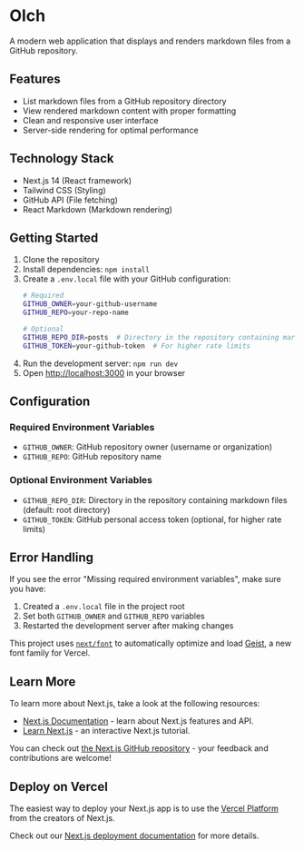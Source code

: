 # Olch

A modern web application that displays and renders markdown files from a GitHub repository.

## Features

- List markdown files from a GitHub repository directory
- View rendered markdown content with proper formatting
- Clean and responsive user interface
- Server-side rendering for optimal performance

## Technology Stack

- Next.js 14 (React framework)
- Tailwind CSS (Styling)
- GitHub API (File fetching)
- React Markdown (Markdown rendering)

## Getting Started

1. Clone the repository
2. Install dependencies: `npm install`
3. Create a `.env.local` file with your GitHub configuration:
   ```bash
   # Required
   GITHUB_OWNER=your-github-username
   GITHUB_REPO=your-repo-name
   
   # Optional
   GITHUB_REPO_DIR=posts  # Directory in the repository containing markdown files
   GITHUB_TOKEN=your-github-token  # For higher rate limits
   ```
4. Run the development server: `npm run dev`
5. Open [http://localhost:3000](http://localhost:3000) in your browser

## Configuration

### Required Environment Variables
- `GITHUB_OWNER`: GitHub repository owner (username or organization)
- `GITHUB_REPO`: GitHub repository name

### Optional Environment Variables
- `GITHUB_REPO_DIR`: Directory in the repository containing markdown files (default: root directory)
- `GITHUB_TOKEN`: GitHub personal access token (optional, for higher rate limits)

## Error Handling

If you see the error "Missing required environment variables", make sure you have:
1. Created a `.env.local` file in the project root
2. Set both `GITHUB_OWNER` and `GITHUB_REPO` variables
3. Restarted the development server after making changes

This project uses [`next/font`](https://nextjs.org/docs/app/building-your-application/optimizing/fonts) to automatically optimize and load [Geist](https://vercel.com/font), a new font family for Vercel.

## Learn More

To learn more about Next.js, take a look at the following resources:

- [Next.js Documentation](https://nextjs.org/docs) - learn about Next.js features and API.
- [Learn Next.js](https://nextjs.org/learn) - an interactive Next.js tutorial.

You can check out [the Next.js GitHub repository](https://github.com/vercel/next.js) - your feedback and contributions are welcome!

## Deploy on Vercel

The easiest way to deploy your Next.js app is to use the [Vercel Platform](https://vercel.com/new?utm_medium=default-template&filter=next.js&utm_source=create-next-app&utm_campaign=create-next-app-readme) from the creators of Next.js.

Check out our [Next.js deployment documentation](https://nextjs.org/docs/app/building-your-application/deploying) for more details.
